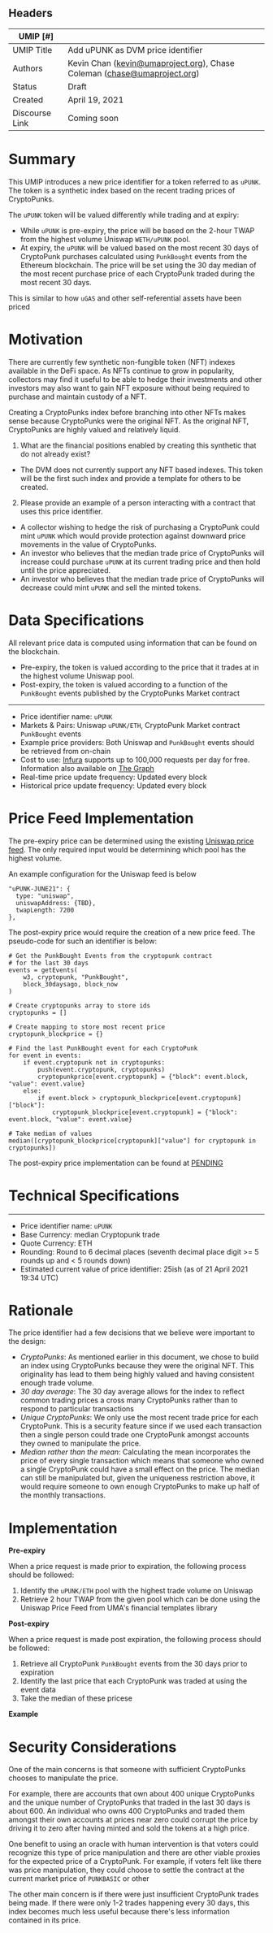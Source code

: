 ## Headers

| UMIP [#]            |                                                                           |
| ------------------- | ------------------------------------------------------------------------- |
| UMIP Title          | Add uPUNK as DVM price identifier                                         |
| Authors             | Kevin Chan (kevin@umaproject.org), Chase Coleman (chase@umaproject.org)   |
| Status              | Draft                                                                     |
| Created             | April 19, 2021                                                            |
| Discourse Link      | Coming soon            |


# Summary 

This UMIP introduces a new price identifier for a token referred to as `uPUNK`. The token is a synthetic index based on the recent trading prices of CryptoPunks.

The `uPUNK` token will be valued differently while trading and at expiry:

- While `uPUNK` is pre-expiry, the price will be based on the 2-hour TWAP from the highest volume Uniswap `WETH/uPUNK` pool.
- At expiry, the `uPUNK` will be valued based on the most recent 30 days of CryptoPunk purchases calculated using `PunkBought` events from the Ethereum blockchain. The price will be set using the 30 day median of the most recent purchase price of each CryptoPunk traded during the most recent 30 days.

This is similar to how `uGAS` and other self-referential assets have been priced


# Motivation

There are currently few synthetic non-fungible token (NFT) indexes available in the DeFi space. As NFTs continue to grow in popularity, collectors may find it useful to be able to hedge their investments and other investors may also want to gain NFT exposure without being required to purchase and maintain custody of a NFT.

Creating a CryptoPunks index before branching into other NFTs makes sense because CryptoPunks were the original NFT. As the original NFT, CryptoPunks are highly valued and relatively liquid.

1. What are the financial positions enabled by creating this synthetic that do not already exist?
  - The DVM does not currently support any NFT based indexes. This token will be the first such index and provide a template for others to be created.
2. Please provide an example of a person interacting with a contract that uses this price identifier.
  - A collector wishing to hedge the risk of purchasing a CryptoPunk could mint `uPUNK` which would provide protection against downward price movements in the value of CryptoPunks.
  - An investor who believes that the median trade price of CryptoPunks will increase could purchase `uPUNK` at its current trading price and then hold until the price appreciated.
  - An investor who believes that the median trade price of CryptoPunks will decrease could mint `uPUNK` and sell the minted tokens.


# Data Specifications

All relevant price data is computed using information that can be found on the blockchain.

* Pre-expiry, the token is valued according to the price that it trades at in the highest volume Uniswap pool.
* Post-expiry, the token is valued according to a function of the `PunkBought` events published by the CryptoPunks Market contract

-----------------------------------------
- Price identifier name: `uPUNK`
- Markets & Pairs: Uniswap `uPUNK/ETH`, CryptoPunk Market contract `PunkBought` events
- Example price providers: Both Uniswap and `PunkBought` events should be retrieved from on-chain
- Cost to use: [Infura](https://infura.io/) supports up to 100,000 requests per day for free. Information also available on [The Graph](https://thegraph.com/)
- Real-time price update frequency: Updated every block
- Historical price update frequency: Updated every block


# Price Feed Implementation

The pre-expiry price can be determined using the existing [Uniswap price feed](https://github.com/UMAprotocol/protocol/blob/master/packages/financial-templates-lib/src/price-feed/UniswapPriceFeed.js). The only required input would be determining which pool has the highest volume.

An example configuration for the Uniswap feed is below

```
"uPUNK-JUNE21": {
  type: "uniswap",
  uniswapAddress: {TBD},
  twapLength: 7200
},
```

The post-expiry price would require the creation of a new price feed. The pseudo-code for such an identifier is below:

```
# Get the PunkBought Events from the cryptopunk contract
# for the last 30 days
events = getEvents(
    w3, cryptopunk, "PunkBought",
    block_30daysago, block_now
)

# Create cryptopunks array to store ids
cryptopunks = []

# Create mapping to store most recent price
cryptopunk_blockprice = {}

# Find the last PunkBought event for each CryptoPunk
for event in events:
    if event.cryptopunk not in cryptopunks:
        push(event.cryptopunk, cryptopunks)
        cryptopunkprice[event.cryptopunk] = {"block": event.block, "value": event.value}
    else:
        if event.block > cryptopunk_blockprice[event.cryptopunk]["block"]:
            cryptopunk_blockprice[event.cryptopunk] = {"block": event.block, "value": event.value}

# Take median of values
median([cryptopunk_blockprice[cryptopunk]["value"] for cryptopunk in cryptopunks])

```

The post-expiry price implementation can be found at [PENDING]()


# Technical Specifications

-----------------------------------------
- Price identifier name: `uPUNK`
- Base Currency: median Cryptopunk trade
- Quote Currency: ETH
- Rounding: Round to 6 decimal places (seventh decimal place digit >= 5 rounds up and < 5 rounds down)
- Estimated current value of price identifier: 25ish (as of 21 April 2021 19:34 UTC)


# Rationale

The price identifier had a few decisions that we believe were important to the design:

* _CryptoPunks_: As mentioned earlier in this document, we chose to build an index using CryptoPunks because they were the original NFT. This originality has lead to them being highly valued and having consistent enough trade volume.
* _30 day average_: The 30 day average allows for the index to reflect common trading prices a cross many CryptoPunks rather than to respond to particular transactions
* _Unique CryptoPunks_: We only use the most recent trade price for each CryptoPunk. This is a security feature since if we used each transaction then a single person could trade one CryptoPunk amongst accounts they owned to manipulate the price.
* _Median rather than the mean_: Calculating the mean incorporates the price of every single transaction which means that someone who owned a single CryptoPunk could have a small effect on the price. The median can still be manipulated but, given the uniqueness restriction above, it would require someone to own enough CryptoPunks to make up half of the monthly transactions.


# Implementation

**Pre-expiry**

When a price request is made prior to expiration, the following process should be followed:

1. Identify the `uPUNK/ETH` pool with the highest trade volume on Uniswap
2. Retrieve 2 hour TWAP from the given pool which can be done using the Uniswap Price Feed from UMA's financial templates library


**Post-expiry**

When a price request is made post expiration, the following process should be followed:

1. Retrieve all CryptoPunk `PunkBought` events from the 30 days prior to expiration
2. Identify the last price that each CryptoPunk was traded at using the event data
3. Take the median of these pricese


**Example**


# Security Considerations

One of the main concerns is that someone with sufficient CryptoPunks chooses to manipulate the price.

For example, there are accounts that own about 400 unique CryptoPunks and the unique number of CryptoPunks that traded in the last 30 days is about 600. An individual who owns 400 CryptoPunks and traded them amongst their own accounts at prices near zero could corrupt the price by driving it to zero after having minted and sold the tokens at a high price.

One benefit to using an oracle with human intervention is that voters could recognize this type of price manipulation and there are other viable proxies for the expected price of a CryptoPunk. For example, if voters felt like there was price manipulation, they could choose to settle the contract at the current market price of `PUNKBASIC` or other 

The other main concern is if there were just insufficient CryptoPunk trades being made. If there were only 1-2 trades happening every 30 days, this index becomes much less useful because there's less information contained in its price.
